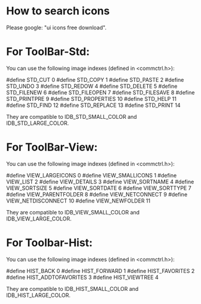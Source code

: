 # How to search icons

Please google: "ui icons free download".

# For ToolBar-Std:

You can use the following image indexes (defined in <commctrl.h>):

#define STD_CUT                 0
#define STD_COPY                1
#define STD_PASTE               2
#define STD_UNDO                3
#define STD_REDOW               4
#define STD_DELETE              5
#define STD_FILENEW             6
#define STD_FILEOPEN            7
#define STD_FILESAVE            8
#define STD_PRINTPRE            9
#define STD_PROPERTIES          10
#define STD_HELP                11
#define STD_FIND                12
#define STD_REPLACE             13
#define STD_PRINT               14

They are compatible to IDB_STD_SMALL_COLOR and IDB_STD_LARGE_COLOR.

# For ToolBar-View:

You can use the following image indexes (defined in <commctrl.h>):

#define VIEW_LARGEICONS         0
#define VIEW_SMALLICONS         1
#define VIEW_LIST               2
#define VIEW_DETAILS            3
#define VIEW_SORTNAME           4
#define VIEW_SORTSIZE           5
#define VIEW_SORTDATE           6
#define VIEW_SORTTYPE           7
#define VIEW_PARENTFOLDER       8
#define VIEW_NETCONNECT         9
#define VIEW_NETDISCONNECT      10
#define VIEW_NEWFOLDER          11

They are compatible to IDB_VIEW_SMALL_COLOR and IDB_VIEW_LARGE_COLOR.

# For Toolbar-Hist:

You can use the following image indexes (defined in <commctrl.h>):

#define HIST_BACK               0
#define HIST_FORWARD            1
#define HIST_FAVORITES          2
#define HIST_ADDTOFAVORITES     3
#define HIST_VIEWTREE           4

They are compatible to IDB_HIST_SMALL_COLOR and IDB_HIST_LARGE_COLOR.
